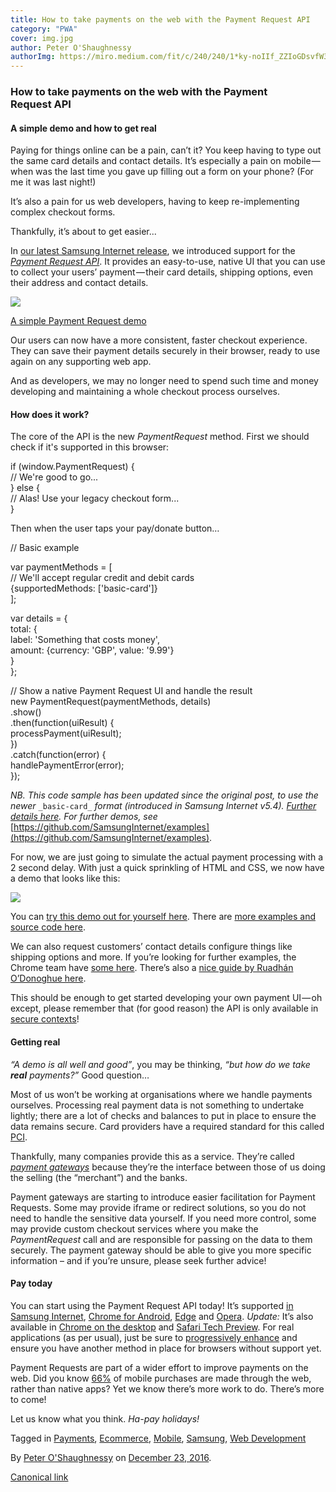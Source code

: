 ```yaml
---
title: How to take payments on the web with the Payment Request API
category: "PWA"
cover: img.jpg
author: Peter O'Shaughnessy
authorImg: https://miro.medium.com/fit/c/240/240/1*ky-noIIf_ZZIoGDsvfW3AA.jpeg
---
```


### How to take payments on the web with the Payment Request API

#### A simple demo and how to get real

Paying for things online can be a pain, can’t it? You keep having to type out the same card details and contact details. It’s especially a pain on mobile — when was the last time you gave up filling out a form on your phone? (For me it was last night!)

It’s also a pain for us web developers, having to keep re-implementing complex checkout forms.

Thankfully, it’s about to get easier...

In [our latest Samsung Internet release](https://medium.com/samsung-internet-dev/announcing-samsung-internet-5-0-1ac2bfc14b78), we introduced support for the [_Payment Request API_](https://www.w3.org/TR/payment-request/). It provides an easy-to-use, native UI that you can use to collect your users’ payment — their card details, shipping options, even their address and contact details.

![](https://cdn-images-1.medium.com/max/800/1*9PMpVeIf7p2hbsVwCyG4Dw.png)

[A simple Payment Request demo](https://samsunginter.net/examples/payment-request-demo-simple/)

Our users can now have a more consistent, faster checkout experience. They can save their payment details securely in their browser, ready to use again on any supporting web app.

And as developers, we may no longer need to spend such time and money developing and maintaining a whole checkout process ourselves.

#### How does it work?

The core of the API is the new _PaymentRequest_ method. First we should check if it's supported in this browser:

if (window.PaymentRequest) {  
  // We're good to go...  
} else {  
  // Alas! Use your legacy checkout form...  
}

Then when the user taps your pay/donate button…

// Basic example

var paymentMethods = \[  
  // We'll accept regular credit and debit cards  
  {supportedMethods: \['basic-card'\]}  
\];      

var details = {  
  total: {  
    label: 'Something that costs money',   
    amount: {currency: 'GBP', value: '9.99'}  
  }  
};

// Show a native Payment Request UI and handle the result  
new PaymentRequest(paymentMethods, details)  
  .show()  
  .then(function(uiResult) {  
    processPayment(uiResult);  
  })  
  .catch(function(error) {  
    handlePaymentError(error);  
  });

_NB. This code sample has been updated since the original post, to use the newer_ `_basic-card_` _format (introduced in Samsung Internet v5.4)._ [_Further details here_](https://groups.google.com/a/chromium.org/d/msg/blink-dev/IYRjdUKxCoM/8B-jp4g9AgAJ)_. For further demos, see_ [https://github.com/SamsungInternet/examples](https://github.com/SamsungInternet/examples).

For now, we are just going to simulate the actual payment processing with a 2 second delay. With just a quick sprinkling of HTML and CSS, we now have a demo that looks like this:

![](https://cdn-images-1.medium.com/max/800/1*akAY0KgE2sSfVS6sE6CrNw.gif)

You can [try this demo out for yourself here](https://samsunginter.net/examples/payment-request-demo-simple/). There are [more examples and source code here](https://github.com/SamsungInternet/examples).

We can also request customers’ contact details configure things like shipping options and more. If you’re looking for further examples, the Chrome team have [some here](https://googlechrome.github.io/samples/paymentrequest/). There’s also a [nice guide by Ruadhán O’Donoghue here](https://mobiforge.com/design-development/mobile-payments-with-the-payment-request-api).

This should be enough to get started developing your own payment UI — oh except, please remember that (for good reason) the API is only available in [secure contexts](https://developer.mozilla.org/en-US/docs/Web/Security/Secure_Contexts)!

#### Getting real

_“A demo is all well and good”_, you may be thinking, _“but how do we take_ **_real_** _payments?”_ Good question…

Most of us won’t be working at organisations where we handle payments ourselves. Processing real payment data is not something to undertake lightly; there are a lot of checks and balances to put in place to ensure the data remains secure. Card providers have a required standard for this called [PCI](https://en.wikipedia.org/wiki/Payment_Card_Industry_Data_Security_Standard).

Thankfully, many companies provide this as a service. They’re called [_payment gateways_](https://en.wikipedia.org/wiki/Payment_gateway) because they’re the interface between those of us doing the selling (the “merchant”) and the banks.

Payment gateways are starting to introduce easier facilitation for Payment Requests. Some may provide iframe or redirect solutions, so you do not need to handle the sensitive data yourself. If you need more control, some may provide custom checkout services where you make the _PaymentRequest_ call and are responsible for passing on the data to them securely. The payment gateway should be able to give you more specific information – and if you’re unsure, please seek further advice!

#### Pay today

You can start using the Payment Request API today! It’s supported [in Samsung Internet](https://samsunginter.net/docs/web-payments), [Chrome for Android](https://developers.google.com/web/updates/2016/07/payment-request), [Edge](https://blogs.windows.com/msedgedev/2016/12/15/payment-request-api-edge/#fF73ya8DCjvHDzDU.97) and [Opera](https://www.chromestatus.com/feature/5639348045217792). _Update:_ It’s also available in [Chrome on the desktop](https://blog.chromium.org/2017/08/chrome-61-beta-javascript-modules.html) and [Safari Tech Preview](https://webkit.org/blog/7877/release-notes-for-safari-technology-preview-38/). For real applications (as per usual), just be sure to [progressively enhance](https://www.smashingmagazine.com/2009/04/progressive-enhancement-what-it-is-and-how-to-use-it/) and ensure you have another method in place for browsers without support yet.

Payment Requests are part of a wider effort to improve payments on the web. Did you know [66%](https://developers.google.com/web/updates/2016/07/payment-request) of mobile purchases are made through the web, rather than native apps? Yet we know there’s more work to do. There’s more to come!

Let us know what you think. _Ha-pay holidays!_

Tagged in [Payments](https://medium.com/tag/payments), [Ecommerce](https://medium.com/tag/ecommerce), [Mobile](https://medium.com/tag/mobile), [Samsung](https://medium.com/tag/samsung), [Web Development](https://medium.com/tag/web-development)

By [Peter O'Shaughnessy](https://medium.com/@poshaughnessy) on [December 23, 2016](https://medium.com/p/a523f6fc7c1f).

[Canonical link](https://medium.com/@poshaughnessy/how-to-take-payments-on-the-web-with-the-payment-request-api-a523f6fc7c1f)
